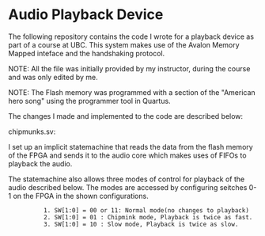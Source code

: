 # Audio Playback Device
The following repository contains the code I wrote for a playback device as part of a course at UBC. This system makes use of the Avalon Memory Mapped inteface and the handshaking protocol.

NOTE: All the file was initially provided by my instructor, during the course and was only edited by me.

NOTE: The Flash memory was programmed with a section of the "American hero song" using the programmer tool in Quartus.

The changes I made and implemented to the code are described below:

chipmunks.sv: 

I set up an implicit statemachine that reads the data from the flash memory of the FPGA and sends it to the audio core which makes uses of FIFOs to playback the audio. 

The statemachine also allows three modes of control for playback of the audio described below. The modes are accessed by configuring seitches 0-1 on the FPGA in the shown configurations.
               
              1. SW[1:0] = 00 or 11: Normal mode(no changes to playback)
              2. SW[1:0] = 01 : Chipmink mode, Playback is twice as fast.
              3. SW[1:0] = 10 : Slow mode, Playback is twice as slow.
              
 
